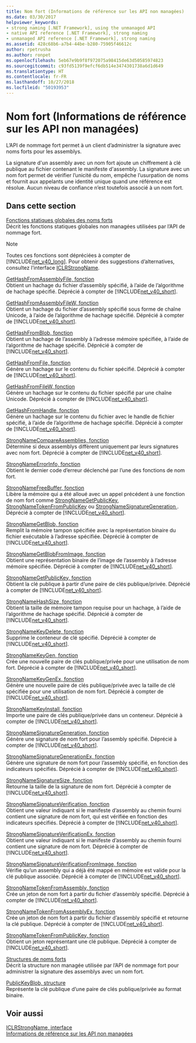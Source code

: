 ```yaml
---
title: Nom fort (Informations de référence sur les API non managées)
ms.date: 03/30/2017
helpviewer_keywords:
- strong naming [.NET Framework], using the unmanaged API
- native API reference [.NET Framework], strong naming
- unmanaged API reference [.NET Framework], strong naming
ms.assetid: 428c68b6-a7b4-44be-b280-75905f46612c
author: rpetrusha
ms.author: ronpet
ms.openlocfilehash: 5eb67e9b9f8f972075a98415de63d50585974823
ms.sourcegitcommit: c93fd5139f9efcf6db514e3474301738a6d1d649
ms.translationtype: HT
ms.contentlocale: fr-FR
ms.lasthandoff: 10/27/2018
ms.locfileid: "50193953"
---
```

# <a name="strong-naming-unmanaged-api-reference"></a>Nom fort (Informations de référence sur les API non managées)
L’API de nommage fort permet à un client d’administrer la signature avec noms forts pour les assemblys.  
  
 La signature d'un assembly avec un nom fort ajoute un chiffrement à clé publique au fichier contenant le manifeste d'assembly. La signature avec un nom fort permet de vérifier l’unicité du nom, empêche l’usurpation de noms et fournit aux appelants une identité unique quand une référence est résolue. Aucun niveau de confiance n’est toutefois associé à un nom fort.  
  
## <a name="in-this-section"></a>Dans cette section  
 [Fonctions statiques globales des noms forts](https://msdn.microsoft.com/library/efa715df-e8cc-48f2-9ec4-26586f0dc8d0)  
 Décrit les fonctions statiques globales non managées utilisées par l’API de nommage fort.  
  
> [!NOTE]
>  Toutes ces fonctions sont dépréciées à compter de [!INCLUDE[net_v40_long](../../../../includes/net-v40-long-md.md)]. Pour obtenir des suggestions d’alternatives, consultez l’interface [ICLRStrongName](../../../../docs/framework/unmanaged-api/hosting/iclrstrongname-interface.md).  
  
 [GetHashFromAssemblyFile, fonction](../../../../docs/framework/unmanaged-api/strong-naming/gethashfromassemblyfile-function.md)  
 Obtient un hachage du fichier d’assembly spécifié, à l’aide de l’algorithme de hachage spécifié. Déprécié à compter de [!INCLUDE[net_v40_short](../../../../includes/net-v40-short-md.md)].  
  
 [GetHashFromAssemblyFileW, fonction](../../../../docs/framework/unmanaged-api/strong-naming/gethashfromassemblyfilew-function.md)  
 Obtient un hachage du fichier d’assembly spécifié sous forme de chaîne Unicode, à l’aide de l’algorithme de hachage spécifié. Déprécié à compter de [!INCLUDE[net_v40_short](../../../../includes/net-v40-short-md.md)].  
  
 [GetHashFromBlob, fonction](../../../../docs/framework/unmanaged-api/strong-naming/gethashfromblob-function.md)  
 Obtient un hachage de l’assembly à l’adresse mémoire spécifiée, à l’aide de l’algorithme de hachage spécifié. Déprécié à compter de [!INCLUDE[net_v40_short](../../../../includes/net-v40-short-md.md)].  
  
 [GetHashFromFile, fonction](../../../../docs/framework/unmanaged-api/strong-naming/gethashfromfile-function.md)  
 Génère un hachage sur le contenu du fichier spécifié.  Déprécié à compter de [!INCLUDE[net_v40_short](../../../../includes/net-v40-short-md.md)].  
  
 [GetHashFromFileW, fonction](../../../../docs/framework/unmanaged-api/strong-naming/gethashfromfilew-function.md)  
 Génère un hachage sur le contenu du fichier spécifié par une chaîne Unicode. Déprécié à compter de [!INCLUDE[net_v40_short](../../../../includes/net-v40-short-md.md)].  
  
 [GetHashFromHandle, fonction](../../../../docs/framework/unmanaged-api/strong-naming/gethashfromhandle-function.md)  
 Génère un hachage sur le contenu du fichier avec le handle de fichier spécifié, à l’aide de l’algorithme de hachage spécifié.  Déprécié à compter de [!INCLUDE[net_v40_short](../../../../includes/net-v40-short-md.md)].  
  
 [StrongNameCompareAssemblies, fonction](../../../../docs/framework/unmanaged-api/strong-naming/strongnamecompareassemblies-function.md)  
 Détermine si deux assemblys diffèrent uniquement par leurs signatures avec nom fort. Déprécié à compter de [!INCLUDE[net_v40_short](../../../../includes/net-v40-short-md.md)].  
  
 [StrongNameErrorInfo, fonction](../../../../docs/framework/unmanaged-api/strong-naming/strongnameerrorinfo-function.md)  
 Obtient le dernier code d’erreur déclenché par l’une des fonctions de nom fort.  
  
 [StrongNameFreeBuffer, fonction](../../../../docs/framework/unmanaged-api/strong-naming/strongnamefreebuffer-function.md)  
 Libère la mémoire qui a été alloué avec un appel précédent à une fonction de nom fort comme [StrongNameGetPublicKey](../../../../docs/framework/unmanaged-api/strong-naming/strongnamegetpublickey-function.md), [StrongNameTokenFromPublicKey](../../../../docs/framework/unmanaged-api/strong-naming/strongnametokenfrompublickey-function.md) ou [StrongNameSignatureGeneration ](../../../../docs/framework/unmanaged-api/strong-naming/strongnamesignaturegeneration-function.md).   Déprécié à compter de [!INCLUDE[net_v40_short](../../../../includes/net-v40-short-md.md)].  
  
 [StrongNameGetBlob, fonction](../../../../docs/framework/unmanaged-api/strong-naming/strongnamegetblob-function.md)  
 Remplit la mémoire tampon spécifiée avec la représentation binaire du fichier exécutable à l’adresse spécifiée. Déprécié à compter de [!INCLUDE[net_v40_short](../../../../includes/net-v40-short-md.md)].  
  
 [StrongNameGetBlobFromImage, fonction](../../../../docs/framework/unmanaged-api/strong-naming/strongnamegetblobfromimage-function.md)  
 Obtient une représentation binaire de l’image de l’assembly à l’adresse mémoire spécifiée. Déprécié à compter de [!INCLUDE[net_v40_short](../../../../includes/net-v40-short-md.md)].  
  
 [StrongNameGetPublicKey, fonction](../../../../docs/framework/unmanaged-api/strong-naming/strongnamegetpublickey-function.md)  
 Obtient la clé publique à partir d’une paire de clés publique/privée. Déprécié à compter de [!INCLUDE[net_v40_short](../../../../includes/net-v40-short-md.md)].  
  
 [StrongNameHashSize, fonction](../../../../docs/framework/unmanaged-api/strong-naming/strongnamehashsize-function.md)  
 Obtient la taille de mémoire tampon requise pour un hachage, à l’aide de l’algorithme de hachage spécifié.  Déprécié à compter de [!INCLUDE[net_v40_short](../../../../includes/net-v40-short-md.md)].  
  
 [StrongNameKeyDelete, fonction](../../../../docs/framework/unmanaged-api/strong-naming/strongnamekeydelete-function.md)  
 Supprime le conteneur de clé spécifié. Déprécié à compter de [!INCLUDE[net_v40_short](../../../../includes/net-v40-short-md.md)].  
  
 [StrongNameKeyGen, fonction](../../../../docs/framework/unmanaged-api/strong-naming/strongnamekeygen-function.md)  
 Crée une nouvelle paire de clés publique/privée pour une utilisation de nom fort.  Déprécié à compter de [!INCLUDE[net_v40_short](../../../../includes/net-v40-short-md.md)].  
  
 [StrongNameKeyGenEx, fonction](../../../../docs/framework/unmanaged-api/strong-naming/strongnamekeygenex-function.md)  
 Génère une nouvelle paire de clés publique/privée avec la taille de clé spécifiée pour une utilisation de nom fort. Déprécié à compter de [!INCLUDE[net_v40_short](../../../../includes/net-v40-short-md.md)].  
  
 [StrongNameKeyInstall, fonction](../../../../docs/framework/unmanaged-api/strong-naming/strongnamekeyinstall-function.md)  
 Importe une paire de clés publique/privée dans un conteneur.  Déprécié à compter de [!INCLUDE[net_v40_short](../../../../includes/net-v40-short-md.md)].  
  
 [StrongNameSignatureGeneration, fonction](../../../../docs/framework/unmanaged-api/strong-naming/strongnamesignaturegeneration-function.md)  
 Génère une signature de nom fort pour l’assembly spécifié.   Déprécié à compter de [!INCLUDE[net_v40_short](../../../../includes/net-v40-short-md.md)].  
  
 [StrongNameSignatureGenerationEx, fonction](../../../../docs/framework/unmanaged-api/strong-naming/strongnamesignaturegenerationex-function.md)  
 Génère une signature de nom fort pour l’assembly spécifié, en fonction des indicateurs spécifiés.    Déprécié à compter de [!INCLUDE[net_v40_short](../../../../includes/net-v40-short-md.md)].  
  
 [StrongNameSignatureSize, fonction](../../../../docs/framework/unmanaged-api/strong-naming/strongnamesignaturesize-function.md)  
 Retourne la taille de la signature de nom fort. Déprécié à compter de [!INCLUDE[net_v40_short](../../../../includes/net-v40-short-md.md)].  
  
 [StrongNameSignatureVerification, fonction](../../../../docs/framework/unmanaged-api/strong-naming/strongnamesignatureverification-function.md)  
 Obtient une valeur indiquant si le manifeste d’assembly au chemin fourni contient une signature de nom fort, qui est vérifiée en fonction des indicateurs spécifiés. Déprécié à compter de [!INCLUDE[net_v40_short](../../../../includes/net-v40-short-md.md)].  
  
 [StrongNameSignatureVerificationEx, fonction](../../../../docs/framework/unmanaged-api/strong-naming/strongnamesignatureverificationex-function.md)  
 Obtient une valeur indiquant si le manifeste d’assembly au chemin fourni contient une signature de nom fort.  Déprécié à compter de [!INCLUDE[net_v40_short](../../../../includes/net-v40-short-md.md)].  
  
 [StrongNameSignatureVerificationFromImage, fonction](../../../../docs/framework/unmanaged-api/strong-naming/strongnamesignatureverificationfromimage-function.md)  
 Vérifie qu’un assembly qui a déjà été mappé en mémoire est valide pour la clé publique associée. Déprécié à compter de [!INCLUDE[net_v40_short](../../../../includes/net-v40-short-md.md)].  
  
 [StrongNameTokenFromAssembly, fonction](../../../../docs/framework/unmanaged-api/strong-naming/strongnametokenfromassembly-function.md)  
 Crée un jeton de nom fort à partir du fichier d’assembly spécifié.  Déprécié à compter de [!INCLUDE[net_v40_short](../../../../includes/net-v40-short-md.md)].  
  
 [StrongNameTokenFromAssemblyEx, fonction](../../../../docs/framework/unmanaged-api/strong-naming/strongnametokenfromassemblyex-function.md)  
 Crée un jeton de nom fort à partir du fichier d’assembly spécifié et retourne la clé publique. Déprécié à compter de [!INCLUDE[net_v40_short](../../../../includes/net-v40-short-md.md)].  
  
 [StrongNameTokenFromPublicKey, fonction](../../../../docs/framework/unmanaged-api/strong-naming/strongnametokenfrompublickey-function.md)  
 Obtient un jeton représentant une clé publique. Déprécié à compter de [!INCLUDE[net_v40_short](../../../../includes/net-v40-short-md.md)].  
  
 [Structures de noms forts](https://msdn.microsoft.com/library/4b041a2f-fd12-4b91-aacd-bc3b34a5124d)  
 Décrit la structure non managée utilisée par l’API de nommage fort pour administrer la signature des assemblys avec un nom fort.  
  
 [PublicKeyBlob, structure](../../../../docs/framework/unmanaged-api/strong-naming/publickeyblob-structure.md)  
 Représente la clé publique d’une paire de clés publique/privée au format binaire.  
  
## <a name="see-also"></a>Voir aussi  
 [ICLRStrongName, interface](../../../../docs/framework/unmanaged-api/hosting/iclrstrongname-interface.md)  
 [Informations de référence sur les API non managées](../../../../docs/framework/unmanaged-api/index.md)
